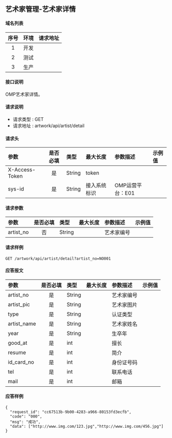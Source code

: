 ## 艺术家管理-艺术家详情

#### 域名列表
| 序号  | 环境  | 请求地址 |
| :---: | :---: | :------- |
|   1   | 开发  |          |
|   2   | 测试  |          |
|   3   | 生产  |          |

#### 接口说明
OMP艺术家详情。

#### 请求说明
* 请求类型 : GET
* 请求地址 : artwork/api/artist/detail

#### 请求头
| 参数           | 是否必填 | 类型   | 最大长度     | 参数描述         | 示例值 |
| :------------- | :------: | :----- | :----------- | :--------------- | :----- |
| X-Access-Token |    是    | String | token        |                  |        |
| sys-id         |    是    | String | 接入系统标识 | OMP运营平台：E01 |        |

#### 请求参数
| 参数        | 是否必填 | 类型   | 最大长度 | 参数描述                                                        | 示例值 |
| :---------- | :------: | :----- | :------- | :-------------- | :----- |
| artist_no |    否    | String |          | 艺术家编号     |        |

#### 请求样例
```
GET /artwork/api/artist/detail?artist_no=NO001
```

#### 应答报文
| 参数 | 是否必填 | 类型 | 最大长度 | 参数描述 | 示例值 |
| :--- | :------: | :--- | :------- | :------- | :----- |
| artist_no |    是    | String |          | 艺术家编号  |        |
| artist_pic |    是    | String |          | 艺术家图片  |        |
| type |    是    | String |          | 认证类型  |        |
| artist_name |    是    | String |          | 艺术家姓名  |        |
| year |    是    | String |          | 生卒年  |        |
| good_at |    是    | int |          | 擅长  |        |
| resume |    是    | int |          | 简介  |        |
| id_card_no |    是    | int |          | 身份证号码  |        |
| tel |    是    | int |          | 联系电话  |        |
| mail |    是    | int |          | 邮箱  |        |

#### 应答样例
```
{
  "request_id": "cc67513b-9b00-4283-a966-80153fd3ecfb",
  "code": "000",
  "msg": "成功",
  "data": ["http://www.img.com/123.jpg","http://www.img.com/456.jpg"]
}

```
